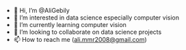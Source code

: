 - 👋 Hi, I’m @AliGebily
- 👀 I’m interested in data science especially computer vision 
- 🌱 I’m currently learning computer vision
- 💞️ I’m looking to collaborate on data science projects
- 📫 How to reach me (ali.mmr2008@gmail.com)

<!---
AliGebily/AliGebily is a ✨ special ✨ repository because its `README.md` (this file) appears on your GitHub profile.
You can click the Preview link to take a look at your changes.
--->
